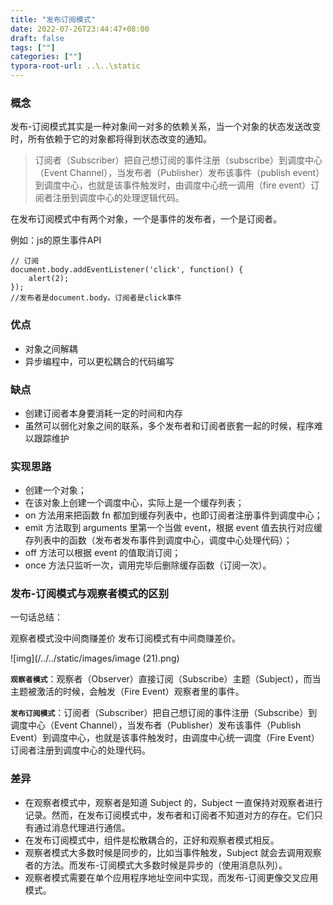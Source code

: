 ```yaml
---
title: "发布订阅模式"
date: 2022-07-26T23:44:47+08:00
draft: false
tags: [""]
categories: [""]
typora-root-url: ..\..\static
---
```


### 概念

发布-订阅模式其实是一种对象间一对多的依赖关系，当一个对象的状态发送改变时，所有依赖于它的对象都将得到状态改变的通知。

>订阅者（Subscriber）把自己想订阅的事件注册（subscribe）到调度中心（Event Channel），当发布者（Publisher）发布该事件（publish event）到调度中心，也就是该事件触发时，由调度中心统一调用（fire event）订阅者注册到调度中心的处理逻辑代码。

在发布订阅模式中有两个对象，一个是事件的发布者，一个是订阅者。

例如：js的原生事件API

```
// 订阅
document.body.addEventListener('click', function() {
	alert(2);
});
//发布者是document.body。订阅者是click事件
```

### 优点

- 对象之间解耦
- 异步编程中，可以更松耦合的代码编写

### 缺点

- 创建订阅者本身要消耗一定的时间和内存
- 虽然可以弱化对象之间的联系，多个发布者和订阅者嵌套一起的时候，程序难以跟踪维护

### 实现思路

- 创建一个对象；
- 在该对象上创建一个调度中心，实际上是一个缓存列表；
- on 方法用来把函数 fn 都加到缓存列表中，也即订阅者注册事件到调度中心；
- emit 方法取到 arguments 里第一个当做 event，根据 event 值去执行对应缓存列表中的函数（发布者发布事件到调度中心，调度中心处理代码）；
- off 方法可以根据 event 的值取消订阅；
- once 方法只监听一次，调用完毕后删除缓存函数（订阅一次）。

### 发布-订阅模式与观察者模式的区别

一句话总结：

观察者模式没中间商赚差价
发布订阅模式有中间商赚差价。

![img](/../../static/images/image (21).png)

**`观察者模式`**：观察者（Observer）直接订阅（Subscribe）主题（Subject），而当主题被激活的时候，会触发（Fire Event）观察者里的事件。

**`发布订阅模式`**：订阅者（Subscriber）把自己想订阅的事件注册（Subscribe）到调度中心（Event Channel），当发布者（Publisher）发布该事件（Publish Event）到调度中心，也就是该事件触发时，由调度中心统一调度（Fire Event）订阅者注册到调度中心的处理代码。

### **差异**

- 在观察者模式中，观察者是知道 Subject 的，Subject 一直保持对观察者进行记录。然而，在发布订阅模式中，发布者和订阅者不知道对方的存在。它们只有通过消息代理进行通信。
- 在发布订阅模式中，组件是松散耦合的，正好和观察者模式相反。
- 观察者模式大多数时候是同步的，比如当事件触发，Subject 就会去调用观察者的方法。而发布-订阅模式大多数时候是异步的（使用消息队列）。
- 观察者模式需要在单个应用程序地址空间中实现，而发布-订阅更像交叉应用模式。